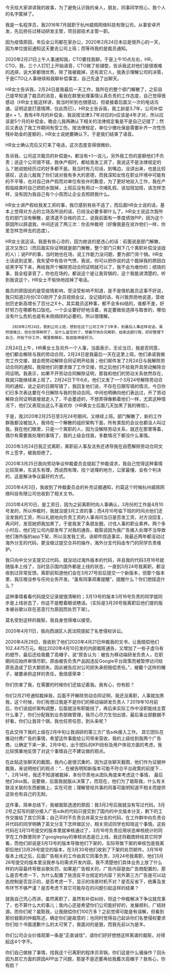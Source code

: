         
今天给大家讲讲我的故事，为了避免认识我的亲人，朋友，同事同学担心，我个人的名字匿掉了。




我是一名程序员，我2016年7月就职于杭州威佩网络科技有限公司，从事安卓开发，先后担任过移动研发主管，项目部技术主管一职。



因为疫情原因，年后全公司都在家办公，2020年2月24日本应是很开心的一天，因为单位提前通知这天要去公司上班；而等待我的是裁员通知。



2020年2月21日上午人事通知我，CTO要找我聊，于是上午10点左右，HR，CTO，我，三个人钉钉上开始语音，CTO做了些铺垫，告诉我这对他们是很艰难的选择，说大家都很优秀，除了我被裁掉，还有其它人，我表示理解公司的决策，于是CTO让人事继续和我聊补偿事宜，自己先退了出聊天。



HR女士告诉我，2月24日是我最后一天工作，我所在的整个部门解散了，之前自己提早知道了裁员的消息，看我在群里处理事情认真负责的工作态度，自己觉得很感动（HR女士能这样讲，我当时听到也很感动，但紧接着后面又一次的电话沟通，证明这是打感情牌，仅此而已）。HR女士告诉我，我工龄是3.7年，公司补偿是n + 1，我有4年月的补偿金，我说按法律3.7年对应的n应该是4年才对，所以应该是5个月的补偿金，晚会儿我再确认下相关的法律规定看是不是自己记错了；然后又表达了我工作期间有受工伤，按法律规定，单位少缴社保是需要补齐一次性伤残补助金的差额的，HR女士说她要确认下。于是我们结束了语音。



HR女士确认完后又打来了电话，这次态度变得很微妙。



告诉我，公司这次裁员的补偿是n，都没有+1一说儿，另外我工伤的差额他们不负责；说这个公司很不错，我休产假时，都给我发工资了，我说这不是法律规定的么？她说她经历过的好多都不是。我当时有几句话，到嘴边，没讲出来，也是比较感叹，这会儿裁我了你们说对我有多大的恩德，而我深知女性在职业环境中可能有的不平等，也对自己休产假而对单位有些许的歉意，为了更好地投入工作，我在产假临结束时自己把奶水毁掉，上班后没有用过一次哺乳假，该加班加班，该怎样怎样，没有因为我自己有个小孩而让企业去照顾我什么。



HR女士讲产假给我发工资的事，我已感到有些不适了，而后面HR女士说的话，基本上觉得对方占的立场及所说的话，已经没必要多聊什么了。HR女士说这次我所在的部门没有解散，是清退不合格的员工，说我前面有一季度绩效PIP，因为这个原因所以辞退我，中间还说了两三次：你去仲裁吧（好像我是在讹诈他们一样，你爱怎样怎样去的态度）。



HR女士说这话，我是有些心凉的，因为她说的是违心的话：前面说是部门解散，这次又改口（而后面实际证明就是部门解散，整个部门只剩下几个离职补偿没谈拢的人）；说PIP的事，当时她也在场，说工作能力没问题，要为部门背个锅。HR女士话说到这里，我失望中有些许气愤，我说，你可以把你说的这个裁掉我的原因白纸黑字写下来，再给我开个解除劳动合同证明就可以了，我不会为难你的；绩效的事，我全程录音了，你也在场的，都说这个是让我背锅的，这个我能讲清楚的，听到我说这个，HR女士不愉快地挂掉了电话。



裁员的原因说的是受疫情影响，受没受影响不知道，是不是借机裁员这事不好说，我只知道2月份CEO刚开了全员视频会议，没记错的话，有兴致昂扬地说道，营收创历史新高增长了百分之X十。其实裁员这种事，都不会多纠结的，谁都不差，好好努力在哪都有口饭吃。一个企业要好好地活着，肯定要做些选择与取舍的，哪怕没有什么危机也是有未雨绸缪的必要的。所以很理解。

 
         


    
       2020年2月24日，我到公司上班，想到在这个公司工作了3年多，到最后人事这样说话，虽然很难过，但也觉得释然了，没什么留恋的了，想着尽快办完离职，结束这趟行程，好好整理下自己，开始下份工作，哪里都精彩，能屈能伸是好汉。


2月24日上午，HR黄女士及另外一个人事，当面表示，无论当日，我是否同意，他们都会解除与我的劳动合同，2月24日是我最后一天在这里上班。他们承诺我做完工作交接，就会把劳动解除合同证明开给我；他们邮件发了2月24日与我解除劳动合同的通知，我按他们的要求做了工作交接，但之后他们不给我开具劳动解除合同证明。我表示，如果不开劳动合同解除证明，那我和他们的劳动关系依然存在，我就只能继续来上班了。2月24日下午6点，他们又发了一个3月24号解除劳动合同的通知，说之前的日期写错了，我回复他们说，不存在日期写错的情况，今日你们已多次表达要在今日解除与我的劳动合同。中间也明确向他们表达过，开了劳动解除合同证明直接就走人了，不会墨迹的，不想弄得像赖着他们一样，尤其这种情况下，他们又表现出这么不喜欢你（HR黄女士后面几天加黑了我的微信）。



于是，我2020年2月25日至3月24号期间，又继续上班。部门解散了，新的工作群我都没被加入，我待在一个解散的组织架构下面，所有类型的会议也都没人叫过我。我在他们眼里，只是一个离职的人，因为没解除劳动关系，就还在那里等着，偶尔有需要我处理的事情了，我的上级会找我，多数情况下都没什么事情。



2020年3月24日我正式离职，离职前人事及法务还诱导我在自愿解除劳动合同文件上签字，被我拒绝了。



2020年3月25日我向劳动争议仲裁委员会提起了仲裁请求，我自己觉得这种事情比较简单，东说东有理，西说西有理，找个说理的地方，公家最懂，会有个判决的，这是解决争议最好的方式。



2020年4月3日，我收到了仲裁委员会的补充证据通知，约莫这个时候杭州威佩网络科技有限公司也收到了相关文书。



2020年4月10日，是工资日，因为之前离职时向人事确认，3月份的工作是4月10号发的，所以仲裁时，我就没提3月工资的事；而4月10号临下班的时间点他们还没发我的工资，所以礼貌地向负责工资的人事询问当日是否发工资，对方没回复，再问时，发现她把我加黑了。于是我发了条朋友圈，讨伐人事的职业素养。两个多小时后，他们在公司内部发布了对我的通告，栽赃说因为我广告接入处理不当导致他们海外版的app下架，所以没发我工资。该邮件捏造事实，我最近两年都没动过海外分支的代码，更没做过提交合并的操作，海外分支代码由专门的同学负责维护。





 
        
我只向中文分支提交过代码，就没动过海外版本的代码，并且我的代码3月16号就随版本上线了，当时显示国内国外都是上线的状态，一直到3月24号我离职，都没收到过异常反馈。离职前知道他们会在3月27号前后提交一个新版本，但那个版本里，我压根没参与任何业务开发。“虽有同事郑重提醒”，提醒什么？你们想捏造什么？



这种事情看看代码提交记录就很清晰的；3月13号的版本3月16号负责的同学就同步是上线状态了，你这不是瞪着眼说瞎话。（实际是3月26号我离职后他们提的版本被谷歌以存在恶意行为原因而处罚下架）。



莫名受到这样的栽赃，我自身觉得难以接受。



2020年4月11日，我向西湖区人民法院提起了名誉侵权诉讼。








       
        
2020年4月29日，我收到了他们2020年4月21日仲裁我的文书，让我赔偿他们102.4475万元。相比2020年4月10日发的内部栽赃通告，又增加了一些子虚乌有的细节，最后还给我戴了高帽子，说“原告认为：被告为移动端研发负责人，在职期间应始终审慎尽职。原由被告负责产品因违反Google平台政策而被暂停访问给原告造成了巨大额损失。因此被告应对公司损失承担赔偿责任。”，被戴个这样的帽子，被要承担这样的责任，我倍感荣幸：

你们伤害了我，在需要的时候你们还惦记着我。我有心，你有脸？



你们2月21号通知裁掉我，后面不开解除劳动合同证明，我还没离职，人事就加黑我，这个时候，你们有想过我是不是你们的移动端研发负责人？2019年10月前后，你们说组织架构调整，后面就没有职能线了，再后来实际工作中没职能线主管什么事了，你们分配我到业务部做管理，我尽心尽力生怕出错，最后事业部数据不好看，你们让我背个锅，我也任劳任怨，到头来呢？


在此交待下我的上级在2月中旬让我调研的第三方广告sdk接入工作。 其它团队在推动付费广告的事情，希望这件事能给公司带来营收，我的上级给到我两个广告商，让确定下来一家，2月中旬，出于团队的KPI目标及用户体验方面的考虑，我比较慎重地反馈了对这个事情自己不建议做的观点。

    
      

              
在此贴这张聊天的截图，我内心是很沉重的，因为这张聊天截图，他们作为证据仲裁我，来说明他们的观点：“… 在被告明知新版本可能不符合平台政策的前提下… ”，2月14号，我还不知道被裁掉，本份尽责地从团队角度来考虑这个事情， 最后他们diss我，说要做，后面我就服从决策了。而现在，他们为了栽赃我，什么有关联没关联的东西都搬上，实在可悲；理解曾经共事的同事可能明知道不相关而提供这些也有自己的无耐。



这件事，简单总结下，我被栽赃透透的原因：我3月2号后我就没有写过代码，3月2号之前写的部分接入广告sdk的代码只提交到了国内的中文版本分支，剩下的工作交接给了其它同事；自己平时不负责合并英文分支的代码，在工作群中向负责合并代码的同学明确了英文分支下怎样做区分，相关测试同学也知晓这个事情。这些代码在3月13号提交的版本里就审核通过了，3月16号负责应用状态审核统计的同学在工作群里同步了googleplay的审核状态是已上线，我还将截图转给其它同学看，而他们却说是3月13号的版本导致他们下架的，实际导致下架的审核包是我离职后他们3月26号提交的版本，在3月30号他们收到了下架的处罚邮件。3月16号版本上线之后，后面广告相关的工作由其它同事负责，3月24号我离职，他们3月26号提交的版本里没我参与的需求开发内容。我不清楚他们具体业务上放了什么样的内容最终导致谷歌处罚，如果是广告相关的，广告内容是由广告商配置的，那么是否考虑一下，为什么配置了些违反平台规定的内容？另外第三方广告是可以动态控制是否显示的，是否考虑一下，显示的场景时机不对？是否反省下，统筹及发布环节不够严谨？是否考虑下其它可能存在的问题引起这样的结果？



就我自己凭心而讲，虽然离职了，虽然有补偿纠纷，但这个仲裁解决下争议就完事了，也不算什么大的事儿；我内心还是希望你们公司能好好的，发展顺利，广结财源。而你们呢？栽赃我，让我赔偿你们100万多？之前觉得可能是有误解，但看到那份栽赃的仲裁陈述，确定你们是故意的；也同时觉得自己起诉你们名誉侵权要求你们给个书面道歉什么的太可笑了，我面对的是狼，而我先前以为是羊。



你们公司企业价值观第一条是“正直诚信”，请你们好好想想这样离谱的栽赃，对得起这4个字不。



你们自己做挫了事情，找我这个已离职的程序员背锅，你们这是什么骚操作？回头因为其它方面的原因APP出了问题，那是不是还要再给我戴次高帽子？我有心，你有脸？





